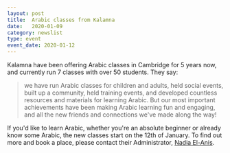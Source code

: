 ```yaml
---
layout: post
title:  Arabic classes from Kalamna
date:   2020-01-09
category: newslist
type: event
event_date: 2020-01-12
---
```


Kalamna  have been offering Arabic classes in Cambridge for 5 years now, and currently run 7 classes with over 50 students. They say:

> we have run Arabic classes for children and adults, held social events, built up a community, held training events, and developed countless resources and materials for learning Arabic. But our most important achievements have been making Arabic learning fun and engaging, and all the new friends and connections we've made along the way!

If you'd like to learn Arabic, whether you're an absolute beginner or already know some Arabic, the new classes start on the 12th of January. To find out more and book a place, please contact their Administrator, [Nadia El-Anis](mailto:hello@kalamna.org).
